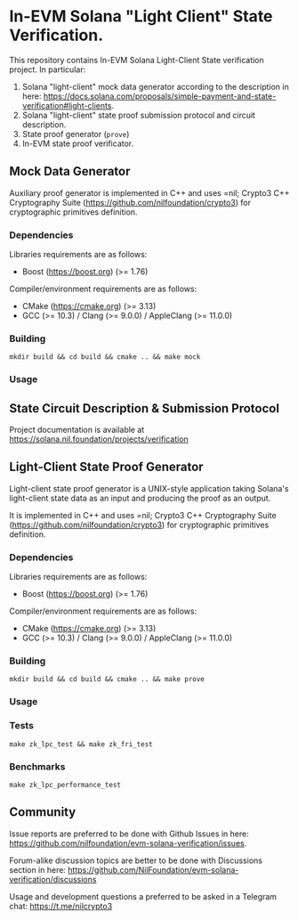 # In-EVM Solana "Light Client" State Verification.

This repository contains In-EVM Solana Light-Client State verification project. In particular:

1. Solana "light-client" mock data generator according to the description in here: https://docs.solana.com/proposals/simple-payment-and-state-verification#light-clients.
2. Solana "light-client" state proof submission protocol and circuit description.
3. State proof generator (`prove`)
4. In-EVM state proof verificator.

## Mock Data Generator

Auxiliary proof generator is implemented in C++ and uses =nil; Crypto3 C++ Cryptography Suite
(https://github.com/nilfoundation/crypto3) for cryptographic primitives definition.

### Dependencies

Libraries requirements are as follows:
* Boost (https://boost.org) (>= 1.76)

Compiler/environment requirements are as follows:
* CMake (https://cmake.org) (>= 3.13)
* GCC (>= 10.3) / Clang (>= 9.0.0) / AppleClang (>= 11.0.0)

### Building

`mkdir build && cd build && cmake .. && make mock`

### Usage

## State Circuit Description & Submission Protocol

Project documentation is available at https://solana.nil.foundation/projects/verification

## Light-Client State Proof Generator

Light-client state proof generator is a UNIX-style application taking Solana's light-client state data as an input and producing the proof as an output. 

It is implemented in C++ and uses =nil; Crypto3 C++ Cryptography Suite (https://github.com/nilfoundation/crypto3) for cryptographic primitives definition.

### Dependencies

Libraries requirements are as follows:
* Boost (https://boost.org) (>= 1.76)

Compiler/environment requirements are as follows:
* CMake (https://cmake.org) (>= 3.13)
* GCC (>= 10.3) / Clang (>= 9.0.0) / AppleClang (>= 11.0.0)

### Building

`mkdir build && cd build && cmake .. && make prove`

### Usage

### Tests

`make zk_lpc_test && make zk_fri_test`

### Benchmarks

`make zk_lpc_performance_test`

## Community

Issue reports are preferred to be done with Github Issues in here: https://github.com/nilfoundation/evm-solana-verification/issues.

Forum-alike discussion topics are better to be done with Discussions section in here: https://github.com/NilFoundation/evm-solana-verification/discussions

Usage and development questions a preferred to be asked in a Telegram chat: https://t.me/nilcrypto3
